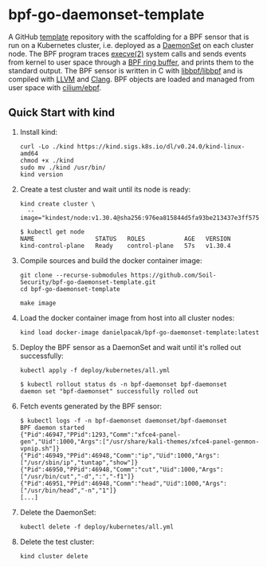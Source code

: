 # bpf-go-daemonset-template

A GitHub [template] repository with the scaffolding for a BPF sensor that is
run on a Kubernetes cluster, i.e. deployed as a [DaemonSet] on each cluster
node. The BPF program traces [execve(2)] system calls and sends events from
kernel to user space through a [BPF ring buffer], and prints them to the
standard output. The BPF sensor is written in C with [libbpf/libbpf] and is
compiled with [LLVM] and [Clang]. BPF objects are loaded and managed from user
space with [cilium/ebpf].

## Quick Start with kind

1. Install kind:
   ```
   curl -Lo ./kind https://kind.sigs.k8s.io/dl/v0.24.0/kind-linux-amd64
   chmod +x ./kind
   sudo mv ./kind /usr/bin/
   kind version
   ```
2. Create a test cluster and wait until its node is ready:
   ```
   kind create cluster \
     --image="kindest/node:v1.30.4@sha256:976ea815844d5fa93be213437e3ff5754cd599b040946b5cca43ca45c2047114"
   ```
   ``` console
   $ kubectl get node
   NAME                 STATUS   ROLES           AGE   VERSION
   kind-control-plane   Ready    control-plane   57s   v1.30.4
   ```
3. Compile sources and build the docker container image:
   ```
   git clone --recurse-submodules https://github.com/Soil-Security/bpf-go-daemonset-template.git
   cd bpf-go-daemonset-template
   ```
   ```
   make image
   ```
4. Load the docker container image from host into all cluster nodes:
   ```
   kind load docker-image danielpacak/bpf-go-daemonset-template:latest
   ```
5. Deploy the BPF sensor as a DaemonSet and wait until it's rolled out successfully:
   ```
   kubectl apply -f deploy/kubernetes/all.yml
   ```
   ``` console
   $ kubectl rollout status ds -n bpf-daemonset bpf-daemonset
   daemon set "bpf-daemonset" successfully rolled out
   ```
6. Fetch events generated by the BPF sensor:
   ``` console
   $ kubectl logs -f -n bpf-daemonset daemonset/bpf-daemonset
   BPF daemon started
   {"Pid":46947,"PPid":1293,"Comm":"xfce4-panel-gen","Uid":1000,"Args":["/usr/share/kali-themes/xfce4-panel-genmon-vpnip.sh"]}
   {"Pid":46949,"PPid":46948,"Comm":"ip","Uid":1000,"Args":["/usr/sbin/ip","tuntap","show"]}
   {"Pid":46950,"PPid":46948,"Comm":"cut","Uid":1000,"Args":["/usr/bin/cut","-d",":","-f1"]}
   {"Pid":46951,"PPid":46948,"Comm":"head","Uid":1000,"Args":["/usr/bin/head","-n","1"]}
   [...]
   ```
7. Delete the DaemonSet:
   ```
   kubectl delete -f deploy/kubernetes/all.yml
   ```
8. Delete the test cluster:
   ```
   kind cluster delete
   ```

[DaemonSet]: https://kubernetes.io/docs/concepts/workloads/controllers/daemonset/
[execve(2)]: https://man7.org/linux/man-pages/man2/execve.2.html
[template]: https://docs.github.com/en/repositories/creating-and-managing-repositories/creating-a-repository-from-a-template/
[BPF ring buffer]: https://www.kernel.org/doc/html/next/bpf/ringbuf.html
[libbpf/libbpf]: https://github.com/libbpf/libbpf/
[cilium/ebpf]: https://github.com/cilium/ebpf/
[LLVM]: https://llvm.org/
[Clang]: https://clang.llvm.org/
